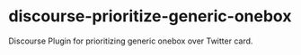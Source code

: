# discourse-prioritize-generic-onebox

Discourse Plugin for prioritizing generic onebox over Twitter card.
